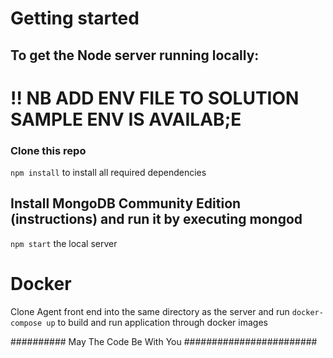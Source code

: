 # Getting started
## To get the Node server running locally:

# !! NB ADD ENV FILE TO SOLUTION SAMPLE ENV IS AVAILAB;E

### Clone this repo
`npm install` to install all required dependencies

## Install MongoDB Community Edition (instructions) and run it by executing mongod
`npm start` the local server

# Docker

Clone Agent front end into the same directory as the server and run `docker-compose up` to build and run application through docker images


##########  May The Code Be With You ########################